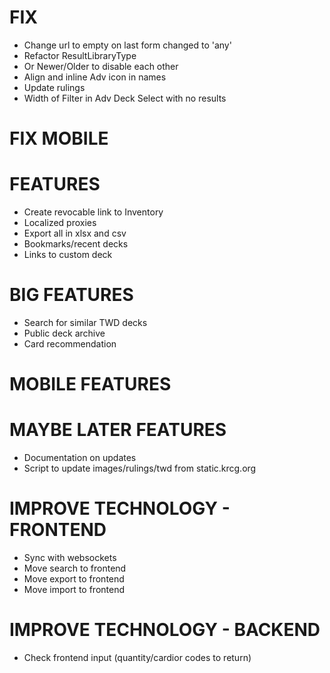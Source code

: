 # FIX
* Change url to empty on last form changed to 'any'
* Refactor ResultLibraryType
* Or Newer/Older to disable each other
* Align and inline Adv icon in names
* Update rulings
* Width of Filter in Adv Deck Select with no results 

# FIX MOBILE

# FEATURES
* Create revocable link to Inventory
* Localized proxies
* Export all in xlsx and csv
* Bookmarks/recent decks
* Links to custom deck

# BIG FEATURES
* Search for similar TWD decks
* Public deck archive
* Card recommendation

# MOBILE FEATURES

# MAYBE LATER FEATURES
* Documentation on updates
* Script to update images/rulings/twd from static.krcg.org

# IMPROVE TECHNOLOGY - FRONTEND
* Sync with websockets
* Move search to frontend
* Move export to frontend
* Move import to frontend

# IMPROVE TECHNOLOGY - BACKEND
* Check frontend input (quantity/cardior codes to return)
